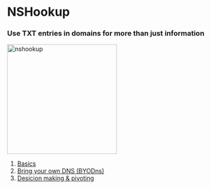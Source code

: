 # NSHookup
### Use TXT entries in domains for more than just information  
<img width="256" height="256" alt="nshookup" src="https://github.com/user-attachments/assets/64d8443b-bc69-44df-ab6e-155f402d5a70"/>  

1. [Basics](https://github.com/Dood3/NSHookup/blob/main/Basics/Readme_Basics.md)
2. [Bring your own DNS (BYODns)](https://github.com/Dood3/NSHookup/blob/main/BYODns/Readme_BYODns.md)
3. [Desicion making & pivoting](https://github.com/Dood3/NSHookup/blob/main/decisions_pivots/ReadMe_dec_piv.md)
